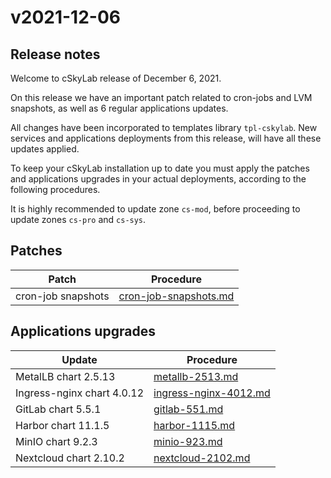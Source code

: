 # v2021-12-06

## Release notes

Welcome to cSkyLab release of December 6, 2021.

On this release we have an important patch related to cron-jobs and LVM snapshots, as well as 6 regular applications updates.

All changes have been incorporated to templates library `tpl-cskylab`. New services and applications deployments from this release, will have all these updates applied.

To keep your cSkyLab installation up to date you must apply the patches and applications upgrades in your actual deployments, according to the following procedures.

It is highly recommended to update zone `cs-mod`, before proceeding to update zones `cs-pro` and `cs-sys`.

## Patches

| Patch              | Procedure                                        |
| ------------------ | ------------------------------------------------ |
| cron-job snapshots | [cron-job-snapshots.md](./cron-job-snapshots.md) |

## Applications upgrades

| Update                     | Procedure                                        |
| -------------------------- | ------------------------------------------------ |
| MetalLB chart 2.5.13       | [metallb-2513.md](./metallb-2513.md)             |
| Ingress-nginx chart 4.0.12 | [ingress-nginx-4012.md](./ingress-nginx-4012.md) |
| GitLab chart 5.5.1         | [gitlab-551.md](./gitlab-551.md)                 |
| Harbor chart 11.1.5        | [harbor-1115.md](./harbor-1115.md)               |
| MinIO chart 9.2.3          | [minio-923.md](./minio-923.md)                   |
| Nextcloud chart 2.10.2     | [nextcloud-2102.md](./nextcloud-2102.md)         |
